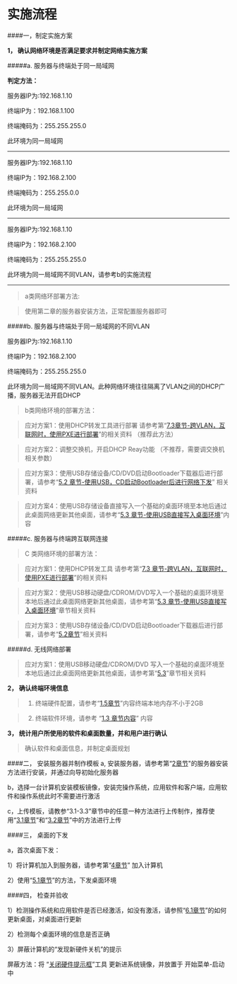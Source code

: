 # 实施流程

####一，制定实施方案

**1， 确认网络环境是否满足要求并制定网络实施方案**



#####a. 服务器与终端处于同一局域网


**判定方法：**

服务器IP为:192.168.1.10


终端IP为：192.168.1.100


终端掩码为：255.255.255.0



此环境为同一局域网

---

服务器IP为:192.168.1.10

终端IP为：192.168.2.100

终端掩码为：255.255.0.0



此环境为同一局域网

---


服务器IP为:192.168.1.10



终端IP为：192.168.2.100



终端掩码为：255.255.255.0


此环境为同一局域网不同VLAN，请参考b的实施流程


---


> a类网络环部署方法:


> 使用第二章的服务器安装方法，正常配置服务器即可




#####b. 服务器与终端处于同一局域网的不同VLAN


服务器IP为:192.168.1.10

终端IP为：192.168.2.100


终端掩码为：255.255.255.0


此环境为同一局域网不同VLAN。此种网络环境往往隔离了VLAN之间的DHCP广播，服务器无法开启DHCP

> b类网络环境的部署方法：



>应对方案1：使用DHCP转发工具进行部署  请参考第“[7.3章节-跨VLAN，互联网时，使用PXE进行部署](/kuaVLANhuanjingshi.html)”的相关资料 （推荐此方法）

>应对方案2：调整交换机，开启DHCP Reay功能   （不推荐，需要调交换机相关参数）

>应对方案3：使用USB存储设备/CD/DVD启动Bootloader下载器后进行部署，请参考“[5.2 章节-使用USB，CD启动Bootloader后进行网络下发](/usb-boot-network.html)” 相关资料

>应对方案4：使用USB存储设备直接写入一个基础的桌面环境至本地后通过此桌面网络更新其他桌面，请参考“[5.3 章节-使用USB直接写入桌面环境](/usb-boot-local.html)”内容



#####c. 服务器与终端跨互联网连接

> C 类网络环境的部署方法：


>应对方案1：使用DHCP转发工具 请参考第“[7.3 章节-跨VLAN，互联网时，使用PXE进行部署](/kuaVLANhuanjingshi.html)”的相关资料

>应对方案2：使用USB移动硬盘/CDROM/DVD写入一个基础的桌面环境至本地后通过此桌面网络更新其他桌面，请参考第“[5.3 章节-使用USB直接写入桌面环境](/usb-boot-local.html)”章节相关资料

>应对方案3：使用USB存储设备/CD/DVD启动Bootloader下载器后进行部署，请参考“[5.2章节](/usb-boot-network.html)”相关资料



#####d. 无线网络部署

>应对方案1：使用USB移动硬盘/CDROM/DVD 写入一个基础的桌面环境至本地后通过此桌面网络更新其他桌面，请参考第“[5.3](/usb-boot-local.html)”章节相关资料


 
   
**2，  确认终端环境信息**

> 1. 终端硬件配置，请参考“[1.5章节](/zhong_duan_ying_jian_pei_zhi_yao_qiu.html)”内容终端本地内存不小于2GB

> 2.  终端软件环境，请参考 “[1.3 章节内容](/ruan_jian_pei_zhi_yao_qiu.html)” 内容


**3，  统计用户所使用的软件和桌面数量，并和用户进行确认**

> 确认软件和桌面信息，并制定桌面规划


####二， 安装服务器并制作模板
a, 安装服务器，请参考第“[2章节](/fu_wu_duan_an_zhuang.html)"的服务器安装方法进行安装，并通过向导初始化服务器

b，选择一台计算机安装模板镜像，安装完操作系统，应用软件和客户端，应用软件和操作系统此时不需要进行激活

c，上传模板，请教参“3.1-3.3”章节中的任意一种方法进行上传制作，推荐使用“[3.1章节](/shi_yong_shang_chuan_gong_ju_zhi_zuo.html)”和“[3.2章节](/shi_yong_v2p_gong_ju_zhi_zuo.html)”中的方法进行上传


####三， 桌面的下发

a，首次桌面下发：

1）将计算机加入到服务器，请参考第“[4章节](/shengchengjisuanji.html)” 加入计算机

2）使用“[5.1章节](/pxe-setup.html)”的方法，下发桌面环境


####四， 检查并验收

1）检测操作系统和应用软件是否已经激活，如没有激活，请参照“[6.1章节](/ruhegengxinzhuomian.html)”的如何更新桌面，对桌面进行更新

2）检测每个桌面环境的信息是否正确

3）屏蔽计算机的“发现新硬件关机”的提示

屏蔽方法：将 “[关闭硬件提示框](http://vpn.os-v.com:82/%E5%B7%A5%E5%85%B7/%E5%85%B3%E9%97%AD%E7%A1%AC%E4%BB%B6%E6%8F%90%E7%A4%BA%E6%A1%86.zip)”工具 更新进系统镜像，并放置于 开始菜单-启动中









